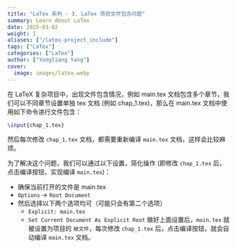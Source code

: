 ```yaml
---
title: "LaTex 系列 - 3. LaTex 项目文件包含问题"
summary: Learn About LaTex
date: 2025-03-02
weight: 1
aliases: ["/latex-project_include"]
tags: ["LaTex"]
categories: ["LaTex"]
author: ["Yongliang Yang"]
cover:
  image: images/latex.webp
---
```



在 LaTeX 复杂项目中，出现文件包含情况，例如 main.tex 文档包含多个章节，我们可以不同章节设置单独 tex 文档 (例如 chap_1.tex)，那么在 main.tex 文档中使用如下命令进行文件包含：

```tex
\input{chap_1.tex}
```

然后每次修改 `chap_1.tex` 文档，都需要重新编译 `main.tex` 文档，这样会比较麻烦。

为了解决这个问题，我们可以通过以下设置，简化操作 (即修改 `chap_1.tex` 后，点击编译按钮，实现编译 `main.tex`)：

- 确保当前打开的文件是 main.tex
- `Options` -> `Root Document`
- 然后选择以下两个选项均可（可能只会有第二个选项）
  - `Explicit: main.tex`
  - `Set Current Document As Explicit Root`
做好上面设置后，`main.tex` 就被设置为项目的 `根文件`，每次修改 `chap_1.tex` 后，点击编译按钮，就会自动编译 `main.tex` 文档。

<!-- ![regular](images/2025-03-02-latex.png) -->


